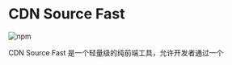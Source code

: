 #  CDN Source Fast

![npm](https://img.shields.io/npm/v/cdnsf)

CDN Source Fast 是一个轻量级的纯前端工具，允许开发者通过一个 <script> 标签，在 HTML 中动态加载多个 CDN 资源，并支持通过 JSON 文件进行统一管理。

CDN Source Fast is a lightweight, pure frontend tool that allows developers to dynamically load multiple CDN resources in HTML using a single <script> tag. It also supports unified management of resources via a JSON file.

## 快速开始 Quick Start
### 1.配置CDN源 Configure CDN Sources

将**cdn-config.json**下载到网站根目录中，在该文件中添加CDN源，例如：

Download cdn-config.json to the root directory of the website, and add CDN sources to the file, for example:

``` json
{
  "libraries": {
    "jquery": "https://code.jquery.com/jquery-3.6.0.min.js",
    "lodash": "https://cdn.jsdelivr.net/npm/lodash@4.17.21/lodash.min.js",
    "axios": "https://cdn.jsdelivr.net/npm/axios/dist/axios.min.js"
  }
}
```
### 2.引入<script> Add a <script> Tag

在你的前端页面引入script标签：

Include the <script> tag in your frontend page:

``` html
<script data-cdn="jquery,lodash,axios" src="cdn-loader.js"></script>
```
在**data-cdn**属性中输入**cdn-config.json**中配置库的键值，即可引入对应的库。

Enter the keys of the libraries configured in cdn-config.json in the data-cdn attribute to load the corresponding libraries.

或者使用CDN:

Alternatively, use a CDN:

``` html
<script data-cdn="jquery,lodash,axios" src="https://unpkg.com/cdnsf@1.0.1/cdn-loader.js"></script>
```



